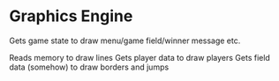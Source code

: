 # Graphics Engine


Gets game state to draw menu/game field/winner message etc.

Reads memory to draw lines
Gets player data to draw players
Gets field data (somehow) to draw borders and jumps
